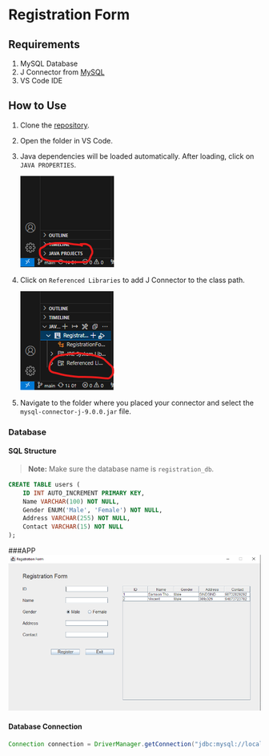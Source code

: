 # Registration Form 

## Requirements 
1. MySQL Database 
2. J Connector from [MySQL](https://dev.mysql.com/downloads/connector/j/)
3. VS Code IDE

## How to Use 
1. Clone the [repository](https://github.com/samsonthomas951/RegistrationForm-java.git). 
2. Open the folder in VS Code.
3. Java dependencies will be loaded automatically. After loading, click on `JAVA PROPERTIES`.

    ![JAVA PROPERTIES](https://github.com/samsonthomas951/RegistrationForm-java/blob/main/java.png)

4. Click on `Referenced Libraries` to add J Connector to the class path.

    ![Referenced Libraries](https://github.com/samsonthomas951/RegistrationForm-java/blob/main/Library.png)

5. Navigate to the folder where you placed your connector and select the `mysql-connector-j-9.0.0.jar` file.

### Database
#### SQL Structure 
> **Note:** Make sure the database name is `registration_db`.

```sql
CREATE TABLE users (
    ID INT AUTO_INCREMENT PRIMARY KEY,
    Name VARCHAR(100) NOT NULL,
    Gender ENUM('Male', 'Female') NOT NULL,
    Address VARCHAR(255) NOT NULL,
    Contact VARCHAR(15) NOT NULL
);
```

###APP
![App](https://github.com/samsonthomas951/RegistrationForm-java/blob/main/RegistrationForm.png)


#### Database Connection 

```java
Connection connection = DriverManager.getConnection("jdbc:mysql://localhost:3306/registration_db", "root", "");
```
